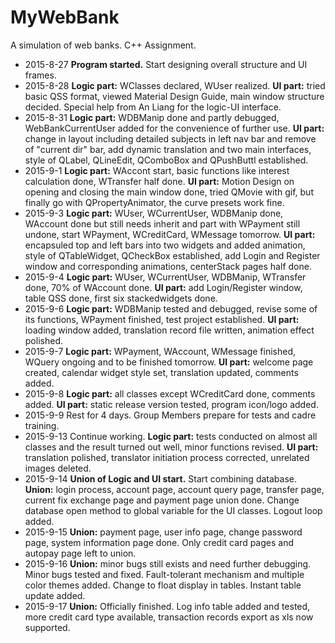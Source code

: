 # MyWebBank
A simulation of web banks. C++ Assignment.

 - 2015-8-27 **Program started.** Start designing overall structure and UI frames.
 - 2015-8-28 **Logic part:** WClasses declared, WUser realized. **UI part:** tried basic QSS format, viewed Material Design Guide, main window structure decided. Special help from An Liang for the logic-UI interface.
 - 2015-8-31 **Logic part:** WDBManip done and partly debugged, WebBankCurrentUser added for the convenience of further use. **UI part:** change in layout including detailed subjects in left nav bar and remove of "current dir" bar, add dynamic translation and two main interfaces, style of QLabel, QLineEdit, QComboBox and QPushButtl established. 
 - 2015-9-1 **Logic part:** WAccont start, basic functions like interest calculation done, WTransfer half done. **UI part:** Motion Design on opening and closing the main window done, tried QMovie with gif, but finally go with QPropertyAnimator, the curve presets work fine.
 - 2015-9-3 **Logic part:** WUser, WCurrentUser, WDBManip done, WAccount done but still needs inherit and part with WPayment still undone, start WPayment, WCreditCard, WMessage tomorrow. **UI part:** encapsuled top and left bars into two widgets and added animation, style of QTableWidget, QCheckBox established, add Login and Register window and corresponding animations, centerStack pages half done.
 - 2015-9-4 **Logic part:** WUser, WCurrentUser, WDBManip, WTransfer done, 70% of WAccount done. **UI part:** add Login/Register window, table QSS done, first six stackedwidgets done.
 - 2015-9-6 **Logic part:** WDBManip tested and debugged, revise some of its functions, WPayment finished, test project established. **UI part:** loading window added, translation record file written, animation effect polished.
 - 2015-9-7 **Logic part:** WPayment, WAccount, WMessage finished, WQuery ongoing and to be finished tomorrow. **UI part:** welcome page created, calendar widget style set, translation updated, comments added.
 - 2015-9-8 **Logic part:** all classes except WCreditCard done, comments added. **UI part:** static release version tested, program icon/logo added.
 - 2015-9-9 Rest for 4 days. Group Members prepare for tests and cadre training.
 - 2015-9-13 Continue working. **Logic part:** tests conducted on almost all classes and the result turned out well, minor functions revised. **UI part:** translation polished, translator initiation process corrected, unrelated images deleted.
 - 2015-9-14 **Union of Logic and UI start.** Start combining database. **Union:** login process, account page, account query page, transfer page, current fix exchange page and payment page union done. Change database open method to global variable for the UI classes. Logout loop added.
 - 2015-9-15 **Union:** payment page, user info page, change password page, system information page done. Only credit card pages and autopay page left to union.
 - 2015-9-16 **Union:** minor bugs still exists and need further debugging. Minor bugs tested and fixed. Fault-tolerant mechanism and multiple color themes added. Change to float display in tables. Instant table update added.
 - 2015-9-17 **Union:** Officially finished. Log info table added and tested, more credit card type available, transaction records export as xls now supported.